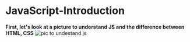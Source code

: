 # JavaScript-Introduction
**First, let's look at a picture to understand JS and the difference between HTML, CSS**
![pic to undestand js]("C:\Users\user\Downloads\js.avif")

